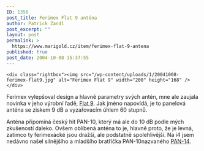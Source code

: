 ```yaml
---
ID: 1356
post_title: Ferimex Flat 9 anténa
author: Patrick Zandl
post_excerpt: ""
layout: post
permalink: >
  https://www.marigold.cz/item/ferimex-flat-9-antena
published: true
post_date: 2004-10-08 15:37:55
---
```

	<div class="rightbox"><img src="/wp-content/uploads/1/20041008-ferimex-flat9.jpg" alt="Ferimex Flat 9" width="200" height="168" /></div>
Ferimex vylepšoval design a hlavně parametry svých antén, mne ale zaujala novinka v jeho výrobní řadě, <a href="http://www.ferimex.com/product.php?Antenna_Flat_9">Flat 9</a>. Jak jméno napovídá, je to panelová anténa se ziskem 9 dB a vyzařovacím úhlem 60 stupnů.</p>
	<p>Anténa připomíná český hit PAN-10, který má ale do 10 dB podle mých zkušeností daleko. Ovšem oblíbená anténa to je, hlavně proto, že je levná, zatímco ty ferimexácké jsou dražší, ale podstatně spolehlivější. Na i4 jsem nedávno našel silnějšího a mladšího bratříčka PAN-10nazvaného <a href="http://www.i4shop.net/cz/iObchod/Catalog.asp?ca=1613&amp;it=9123">PAN-14</a>.
</p>